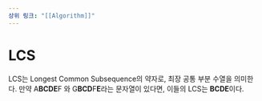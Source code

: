 ```yaml
---
상위 링크: "[[Algorithm]]"
---
```

# LCS
LCS는 Longest Common Subsequence의 약자로, 최장 공통 부분 수열을 의미한다.
만약 A**BCDE**F 와 G**BCD**F**E**라는 문자열이 있다면, 이들의 LCS는 **BCDE**이다.